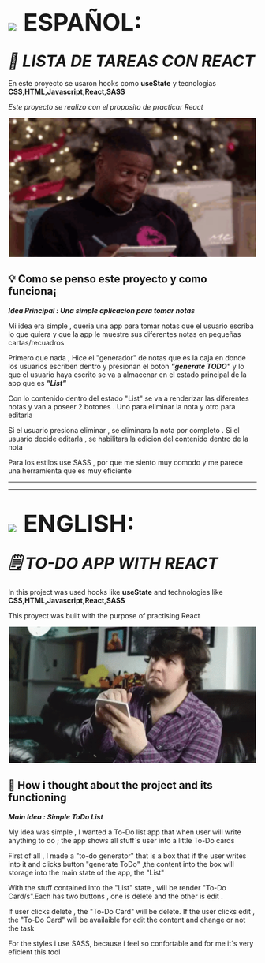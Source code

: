 # <img style="padding-right:0.5rem" src='https://img.freepik.com/vector-premium/bandera-argentina-bandera-argentina-ilustracion-vectorial_685751-66.jpg' width="50px" >  <span style="font-size:3rem">ESPAÑOL:</span>

## <i align="center" style="font-size:2rem"> 📝 LISTA DE TAREAS CON REACT </i>

En este proyecto se usaron hooks como **useState** y tecnologias **CSS,HTML,Javascript,React,SASS**

_Este proyecto se realizo con el proposito de practicar React_
 
<p align="center">
<img width="500px" heigth="500px" src="./src/assets/taking-notes.gif" alt="person taking notes">
</p>

## 💡 Como se penso este proyecto y como funciona¡

**_Idea Principal : Una simple aplicacion para tomar notas_**


Mi idea era simple , queria una app para tomar notas que el usuario escriba lo que quiera y que la app le muestre sus diferentes notas en pequeñas cartas/recuadros

Primero que nada , Hice el "generador" de notas que es la caja en donde los usuarios escriben dentro y presionan el boton **_"generate TODO"_** y lo que el usuario haya escrito se va a almacenar en el estado principal de la app que es **_"List"_**

Con lo contenido dentro del estado "List" se va a renderizar las diferentes notas y van a poseer 2 botones . Uno para eliminar la nota y otro para editarla

Si el usuario presiona eliminar , se eliminara la nota por completo . Si el usuario decide editarla , se habilitara la edicion del contenido dentro de la nota

Para los estilos use SASS , por que me siento muy comodo y me parece una herramienta que es muy eficiente


-------------------------------------------------------
-------------------------------------------------------


# <img style="padding-right:0.5rem" src="https://img.freepik.com/vector-premium/gran-bretana-bandera-bandera-inglaterra-vector-icono-reino-unido-bandera-gran-bretana-10-eps_800531-104.jpg" width="50px"> <span style="font-size:3rem">ENGLISH:</span>


## <i align="center" style="font-size:2rem">🗒️ TO-DO APP WITH REACT</i> 

In this project  was used hooks like **useState** and technologies like **CSS,HTML,Javascript,React,SASS**

This proyect was built with the purpose of practising React
 
<p align="center">
<img width="500px" heigth="500px" src="./src/assets/anoto-anotando.gif" alt="person taking notes">
</p>

## 🤔 How i thought about the project and its functioning

**_Main Idea : Simple ToDo List_**

My idea was simple , I wanted a To-Do list app that when user will write anything to do ; the app shows  all stuff´s user into a little To-Do cards

First of all , I made a "to-do generator" that is a box that if the user writes into it and clicks button "generate ToDo" ,the content into the box will storage into the main state of the app, the  "List"

With the stuff contained into the "List" state , will be render "To-Do Card/s".Each has two buttons , one is delete and the other is edit .

If user clicks delete , the "To-Do Card" will be delete. If the user clicks edit , the "To-Do Card" will be availaible for edit the content and change or not the task

For the styles i use SASS, because i feel so confortable and for me it´s very eficient this tool